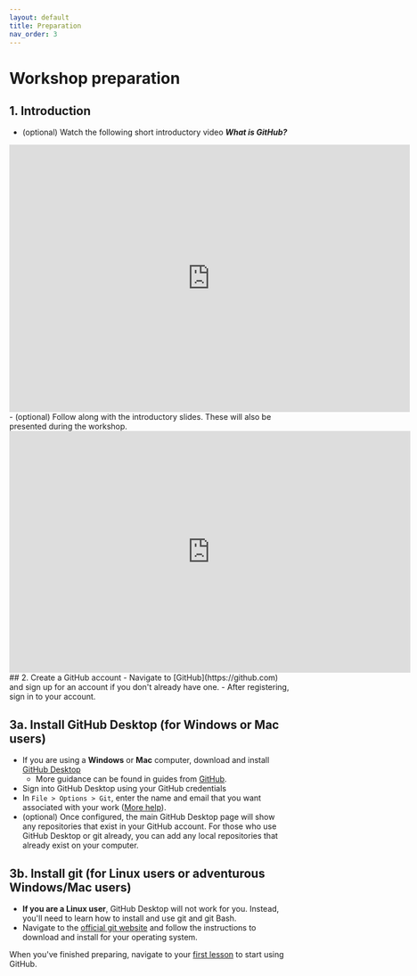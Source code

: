 ```yaml
---
layout: default
title: Preparation
nav_order: 3
---
```


<!-- Edit the content below for the workshop in question. Once you're ready to publish, remove the comment characters e.g. "<!--" at the start and end 

-->


# Workshop preparation 

## 1. Introduction
- (optional) Watch the following short introductory video ***What is GitHub?***  
<iframe width="719" height="480" src="https://www.youtube.com/embed/w3jLJU7DT5E" frameborder="0" allow="accelerometer; autoplay; clipboard-write; encrypted-media; gyroscope; picture-in-picture" allowfullscreen></iframe>
<br>
- (optional) Follow along with the introductory slides. These will also be presented during the workshop.
<iframe src="https://docs.google.com/presentation/d/e/2PACX-1vSB6guZ6tdX2wPcsMAzviOOQrcRAeiUNEIAtIRniSx4C3D0Gl35wi60jB5sRlB9eGfs8dVcNvweXxHY/embed?start=false&loop=true&delayms=3000" frameborder="0" width="720" height="434" allowfullscreen="true" mozallowfullscreen="true" webkitallowfullscreen="true"></iframe>
## 2. Create a GitHub account
- Navigate to [GitHub](https://github.com) and sign up for an account if you don't already have one. 
- After registering, sign in to your account.

## 3a. Install GitHub Desktop (for Windows or Mac users)
- If you are using a **Windows** or **Mac** computer, download and install [GitHub Desktop](https://desktop.github.com/)
  - More guidance can be found in guides from [GitHub](https://docs.github.com/en/desktop).
- Sign into GitHub Desktop using your GitHub credentials
- In ```File > Options > Git```, enter the name and email that you want associated with your work ([More help](https://docs.github.com/en/desktop/installing-and-configuring-github-desktop/configuring-git-for-github-desktop)).
- (optional) Once configured, the main GitHub Desktop page will show any repositories that exist in your GitHub account. For those who use GitHub Desktop or git already, you can add any local repositories that already exist on your computer.

## 3b. Install git (for Linux users or adventurous Windows/Mac users)
- **If you are a Linux user**, GitHub Desktop will not work for you. Instead, you'll need to learn how to install and use git and git Bash. 
- Navigate to the [official git website](https://git-scm.com/book/en/v2/Getting-Started-Installing-Git) and follow the instructions to download and install for your operating system.


When you've finished preparing, navigate to your [first lesson](lesson1) to start using GitHub.


<!--
## Get the data

You will have an opportunity to download the data during the workshop; however, if you would like to do so ahead of time, it can be downloaded [here](https://github.com/scds/intro-tableau/raw/main/data/humdata_GHGEmissionsGES.xlsx).

## Get the software
This hands-on workshop uses [**Tableau**](https://www.tableau.com/), a software application for data visualization. We ask that you download Tableau in advance of the workshop to be able to participate in it to the fullest extent.

You have three options for downloading Tableau:
1. [Tableau Public](https://public.tableau.com/en-us/s/) (limited version)
2. A 14-day trial of [Tableau Desktop](https://www.tableau.com/products/trial)
3. A 1-year instructor or student license for [Tableau Desktop for academic purposes](https://www.tableau.com/academic/teaching) 

The three options will be discussed further during the workshop; for now, we recommend Tableau Public or the 14-day trial of Tableau Desktop. Please contact the [Sherman Centre](mailto:scds@mcmaster.ca) if you have any difficulties downloading or opening the software.

-->
